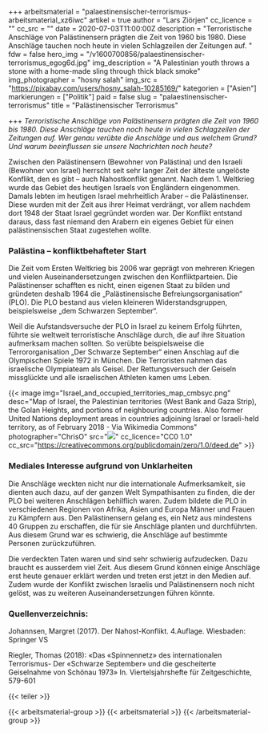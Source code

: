 +++
arbeitsmaterial = "palaestinensischer-terrorismus-arbeitsmaterial_xz6iwc"
artikel = true
author = "Lars Ziörjen"
cc_licence = ""
cc_src = ""
date = 2020-07-03T11:00:00Z
description = "Terroristische Anschläge von Palästinensern prägten die Zeit von 1960 bis 1980. Diese Anschläge tauchen noch heute in vielen Schlagzeilen der Zeitungen auf. "
fdw = false
hero_img = "/v1600700856/palaestinensischer-terrorismus_egog6d.jpg"
img_description = "A Palestinian youth throws a stone with a home-made sling through thick black smoke"
img_photographer = "hosny salah"
img_src = "https://pixabay.com/users/hosny_salah-10285169/"
kategorien = ["Asien"]
markierungen = ["Politik"]
paid = false
slug = "palaestinensischer-terrorismus"
title = "Palästinensischer Terrorismus"

+++
_Terroristische Anschläge von Palästinensern prägten die Zeit von 1960 bis 1980. Diese Anschläge tauchen noch heute in vielen Schlagzeilen der Zeitungen auf. Wer genau verübte die Anschläge und aus welchem Grund? Und warum beeinflussen sie unsere Nachrichten noch heute?_

Zwischen den Palästinensern (Bewohner von Palästina) und den Israeli (Bewohner von Israel) herrscht seit sehr langer Zeit der älteste ungelöste Konflikt, den es gibt – auch Nahostkonflikt genannt. Nach dem 1. Weltkrieg wurde das Gebiet des heutigen Israels von Engländern eingenommen. Damals lebten im heutigen Israel mehrheitlich Araber – die Palästinenser. Diese wurden mit der Zeit aus ihrer Heimat verdrängt, vor allem nachdem dort 1948 der Staat Israel gegründet worden war. Der Konflikt entstand daraus, dass fast niemand den Arabern ein eigenes Gebiet für einen palästinensischen Staat zugestehen wollte.

### Palästina – konfliktbehafteter Start

Die Zeit vom Ersten Weltkrieg bis 2006 war geprägt von mehreren Kriegen und vielen Auseinandersetzungen zwischen den Konfliktparteien. Die Palästinenser schafften es nicht, einen eigenen Staat zu bilden und gründeten deshalb 1964 die „Palästinensische Befreiungsorganisation“ (PLO). Die PLO bestand aus vielen kleineren Widerstandsgruppen, beispielsweise „dem Schwarzen September“.

Weil die Aufstandsversuche der PLO in Israel zu keinem Erfolg führten, führte sie weltweit terroristische Anschläge durch, die auf ihre Situation aufmerksam machen sollten. So verübte beispielsweise die Terrororganisation „Der Schwarze September“ einen Anschlag auf die Olympischen Spiele 1972 in München. Die Terroristen nahmen das israelische Olympiateam als Geisel. Der Rettungsversuch der Geiseln missglückte und alle israelischen Athleten kamen ums Leben.

{{< image img="Israel_and_occupied_territories_map_cmbsyc.png" desc="Map of Israel, the Palestinian territories (West Bank and Gaza Strip), the Golan Heights, and portions of neighbouring countries. Also former United Nations deployment areas in countries adjoining Israel or Israeli-held territory, as of February 2018 - Via Wikimedia Commons" photographer="ChrisO" src="![](https://commons.wikimedia.org/wiki/File:Israel_and_occupied_territories_map.png)" cc_licence="CC0 1.0" cc_src="https://creativecommons.org/publicdomain/zero/1.0/deed.de" >}}

### Mediales Interesse aufgrund von Unklarheiten

Die Anschläge weckten nicht nur die internationale Aufmerksamkeit, sie dienten auch dazu, auf der ganzen Welt Sympathisanten zu finden, die der PLO bei weiteren Anschlägen behilflich waren. Zudem bildete die PLO in verschiedenen Regionen von Afrika, Asien und Europa Männer und Frauen zu Kämpfern aus. Den Palästinensern gelang es, ein Netz aus mindestens 40 Gruppen zu erschaffen, die für sie Anschläge planten und durchführten. Aus diesem Grund war es schwierig, die Anschläge auf bestimmte Personen zurückzuführen.

Die verdeckten Taten waren und sind sehr schwierig aufzudecken. Dazu braucht es ausserdem viel Zeit. Aus diesem Grund können einige Anschläge erst heute genauer erklärt werden und treten erst jetzt in den Medien auf. Zudem wurde der Konflikt zwischen Israelis und Palästinensern noch nicht gelöst, was zu weiteren Auseinandersetzungen führen könnte.

### Quellenverzeichnis:

Johannsen, Margret (2017). Der Nahost-Konflikt. 4.Auflage. Wiesbaden: Springer VS

Riegler, Thomas (2018): «Das «Spinnennetz» des internationalen Terrorismus- Der «Schwarze September» und die gescheiterte Geiselnahme von Schönau 1973» In. Viertelsjahrshefte für Zeitgeschichte, 579-601

{{< teiler >}}

{{< arbeitsmaterial-group >}}
{{< arbeitsmaterial >}}
{{< /arbeitsmaterial-group >}}
